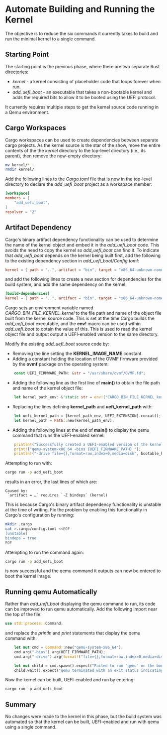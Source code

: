 # Automate Building and Running the Kernel

The objective is to reduce the six commands it currently takes to build and run the minimal kernel to a single command.

## Starting Point

The starting point is the previous phase, where there are two separate Rust directories:

* _kernel_ - a kernel consisting of placeholder code that loops forever when run.
* _add_uefi_boot_ - an executable that takes a non-bootable kernel and adds the required bits to allow it to be booted using the UEFI protocol.

It currently requires multiple steps to get the kernel source code running in a Qemu environment.


## Cargo Workspaces

Cargo workspaces can be used to create dependencies between separate cargo projects. As the kernel source is the star of the show, move the entire contents of the the _kernel_ directory to the top-level directory (i.e., its parent), then remove the now-empty directory:

```bash
mv kernel/* .
rmdir kernel/
```

Add the following lines to the _Cargo.toml_ file that is now in the top-level directory to declare the _add_uefi_boot_ project as a workspace member:

```toml
[workspace]
members = [
    "add_uefi_boot",
]
resolver = "2"
```

## Artifact Dependency

Cargo's binary artifact dependency functionality can be used to determine the name of the kernel object and embed it in the _add_uefi_boot_ code. This avoids the need to copy the kernel so _add_uefi_boot_ can find it. To indicate that _add_uefi_boot_ depends on the kernel being built first, add the following to the existing dependency section in _add_uefi_boot/Config.toml_:

```toml
kernel = { path = "..", artifact = "bin", target = "x86_64-unknown-none" }
```

and add the following lines to create a new section for dependencies for the build system, and add the same dependency on the kernel:

```toml
[build-dependencies]
kernel = { path = "..", artifact = "bin", target = "x86_64-unknown-none" }
```

Cargo sets an environment variable named _CARGO_BIN_FILE_KERNEL_kernel_ to the file path and name of the object file built from the kernel source code. This is set at the time Cargo builds the _add_uefi_boot_ executable, and the **env!** macro can be used within _add_uefi_boot_ to obtain the value of this. This is used to read the kernel object file and output output a UEFI-enabled version to the same directory.

Modify the existing _add_uefi_boot_ source code by:

* Removing the line setting the **KERNEL_IMAGE_NAME** constant.
* Adding a constant holding the location of the OVMF firmware provided by the **ovmf** package on the operating system:
```rust
    const UEFI_FIRMWARE_PATH: &str = "/usr/share/ovmf/OVMF.fd";
```
* Adding the following line as the first line of **main()** to obtain the file path and name of the kernel object file:
```rust
    let kernel_path_env: &'static str = env!("CARGO_BIN_FILE_KERNEL_kernel");
```
* Replacing the lines defining **kernel_path** and **uefi_kernel_path** with:
```rust
    let uefi_kernel_path = [kernel_path_env, UEFI_EXTENSION].concat();
    let kernel_path = Path::new(kernel_path_env);
```
* Adding the following lines at the end of **main()** to display the qemu command that runs the UEFI-enabled kernel:  
```rust
    println!("Successfully created a UEFI-enabled version of the kernel image. Run with:");
    print!("qemu-system-x86_64 -bios {UEFI_FIRMWARE_PATH} ");
    println!("-drive file={},format=raw,index=0,media=disk", bootable_kernel_path.display());
```

Attempting to run with:
```bash
cargo run -p add_uefi_boot
```

results in an error, the last lines of which are:
```
Caused by:
 `artifact = …` requires `-Z bindeps` (kernel)
```

This is because Cargo's binary artifact dependency functionality is unstable at the time of writing. Fix the problem by enabling this functionality in Cargo's configuration by running:
```bash
mkdir .cargo
cat >.cargo/config.toml <<EOF
[unstable]
bindeps = true
EOF
```

Attempting to run the command again:
```bash
cargo run -p add_uefi_boot
```

is now successful and the qemu command it outputs can now be entered to boot the kernel image.


## Running qemu Automatically

Rather than _add_uefi_boot_ displaying the qemu command to run, its code can be improved to run qemu automatically. Add the following import near the top of the file:
```rust
use std::process::Command;
```

and replace the _println_ and _print_ statements that display the qemu command with:
```rust
    let mut cmd = Command::new("qemu-system-x86_64");
    cmd.arg("-bios").arg(UEFI_FIRMWARE_PATH);
    cmd.arg("-drive").arg(format!("file={},format=raw,index=0,media=disk", bootable_kernel_path.display()));

    let mut child = cmd.spawn().expect("Failed to run 'qemu' on the bootable kernel image");
    child.wait().expect("qemu terminated with an exit status indicating a failure");
```


Now the kernel can be built, UEFI-enabled and run by entering:
```rust
cargo run -p add_uefi_boot
```

## Summary

No changes were made to the kernel in this phase, but the build system was automated so that the kernel can be built, UEFI-enabled and run with qemu using a single command.
